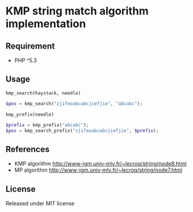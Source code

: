 # KMP string match algorithm implementation

## Requirement

- PHP ^5.3

## Usage

`kmp_search(haystack, needle)`

```php
$pos = kmp_search("zjifeoabcabcjiefjie", "abcabc");
```

`kmp_prefix(needle)`

```php
$prefix = kmp_prefix("abcabc");
$pos = kmp_search_prefix("zjifeoabcabcjiefjie", $prefix);
```


## References

- KMP algorithm http://www-igm.univ-mlv.fr/~lecroq/string/node8.html
- MP algorithm http://www-igm.univ-mlv.fr/~lecroq/string/node7.html

## License

Released under MIT license
